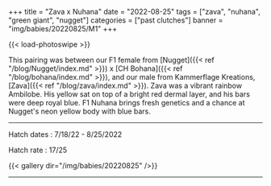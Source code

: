 +++
title = "Zava x Nuhana"
date = "2022-08-25"
tags = ["zava", "nuhana", "green giant", "nugget"]
categories = ["past clutches"]
banner = "img/babies/20220825/M1"
+++

{{< load-photoswipe >}}

This pairing was between our F1 female from [Nugget]({{< ref "/blog/Nugget/index.md" >}}) x [CH Bohana]({{< ref "/blog/bohana/index.md" >}}), and our male from Kammerflage Kreations, [Zava]({{< ref "/blog/zava/index.md" >}}). Zava was a vibrant rainbow Ambilobe. His yellow sat on top of a bright red dermal layer, and his bars were deep royal blue. F1 Nuhana brings fresh genetics and a chance at Nugget's neon yellow body with blue bars. 

---

Hatch dates
: 7/18/22 - 8/25/2022

Hatch rate
: 17/25

{{< gallery dir="/img/babies/20220825" />}}

---

